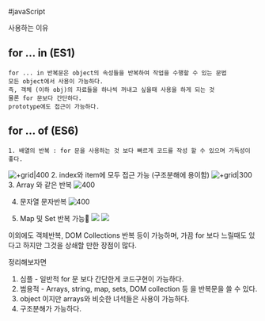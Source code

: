 #javaScript 

사용하는 이유
## for ... in  (ES1)
	for ... in 반복문은 object의 속성들을 반복하여 작업을 수행할 수 있는 문법
	모든 object에서 사용이 가능하다.
	즉, 객체 (이하 obj)의 자료들을 하나씩 꺼내고 싶을때 사용을 하게 되는 것
	물론 for 문보다 간단하다.
	prototype에도 접근이 가능하다.
	
## for ... of (ES6)
	
	1. 배열의 반복 : for 문을 사용하는 것 보다 빠르게 코드를 작성 할 수 있으며 가독성이 좋다.
![+grid|400](https://i.imgur.com/BTLmVGT.png)
2. index와 item에 모두 접근 가능 (구조분해에 용이함)
![+grid|300](https://i.imgur.com/015NYot.png)
3. Array 와 같은 반복
   ![400](https://i.imgur.com/L9V7hyg.png)

4. 문자열 문자반복
   ![400](https://i.imgur.com/U4Qc13q.png)

5. Map 및 Set 반복 가능
   ![](https://i.imgur.com/6Vn9p8W.png)
![](https://i.imgur.com/NXMEDSE.png)

이외에도 객체반복, DOM Collections 반복 등이 가능하며, 
가끔 for 보다 느릴때도 있다고 하지만 그것을 상쇄할 만한 장점이 많다.

정리해보자면
1. 심플 - 일반적 for 문 보다 간단한게 코드구현이 가능하다.
2. 범용적 - Arrays, string, map, sets, DOM collection 등 을 반복문을 쓸 수 있다.
3. object 이지만 arrays와 비슷한 녀석들은 사용이 가능하다.
4. 구조분해가 가능하다.
